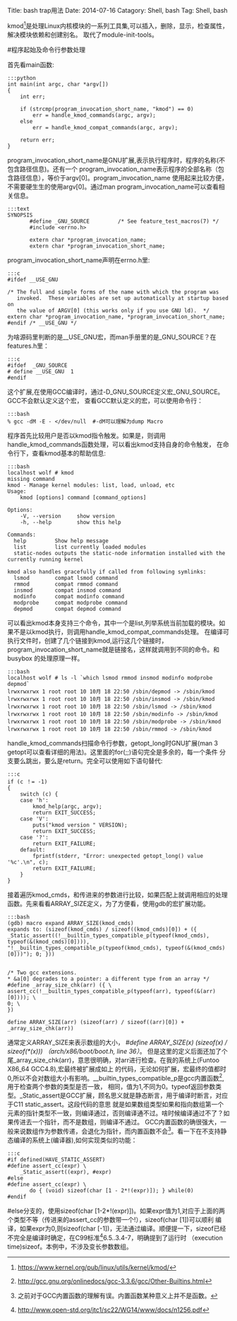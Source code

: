 Title: bash trap用法 
Date: 2014-07-16
Catagory: Shell, bash
Tag: Shell, bash

kmod[^1]是处理Linux内核模块的一系列工具集,可以插入，删除，显示，检查属性，解决模块依赖和创建别名。
取代了module-init-tools。

#程序起始及命令行参数处理

首先看main函数:

	:::python
	int main(int argc, char *argv[])
	{
		int err;

		if (strcmp(program_invocation_short_name, "kmod") == 0)
			err = handle_kmod_commands(argc, argv);
		else
			err = handle_kmod_compat_commands(argc, argv);

		return err;
	}
	
program_invocation_short_name是GNU扩展,表示执行程序时，程序的名称(不包含路径信息)。还有一个
program_invocation_name表示程序的全部名称（包含路径信息），等价于argv[0]。program_invocation_name
使用起来比较方便，不需要硬生生的使用argv[0]。通过man
program_invocation_name可以查看相关信息。
	
	:::text
	SYNOPSIS
		   #define _GNU_SOURCE         /* See feature_test_macros(7) */
		   #include <errno.h>

		   extern char *program_invocation_name;
		   extern char *program_invocation_short_name;
		   
program_invocation_short_name声明在errno.h里:

	:::c
	#ifdef __USE_GNU

	/* The full and simple forms of the name with which the program was
	   invoked.  These variables are set up automatically at startup based on
	   the value of ARGV[0] (this works only if you use GNU ld).  */
	extern char *program_invocation_name, *program_invocation_short_name;
	#endif /* __USE_GNU */

为啥源码里判断的是__USE_GNU宏，而man手册里的是_GNU_SOURCE？在features.h里：

	:::c
	#ifdef	_GNU_SOURCE
	# define __USE_GNU	1
	#endif
	
这个扩展,在使用GCC编译时，通过-D_GNU_SOURCE定义宏_GNU_SOURCE。GCC不会默认定义这个宏，
查看GCC默认定义的宏，可以使用命令行：

	:::bash
	% gcc -dM -E - </dev/null  #-dM可以理解为dump Macro
	
程序首先比较用户是否以kmod指令触发。如果是，则调用handle_kmod_commands函数处理，可以看出kmod支持自身的命令触发，
在命令行下，查看kmod基本的帮助信息:

	:::bash
	localhost wolf # kmod
	missing command
	kmod - Manage kernel modules: list, load, unload, etc
	Usage:
		kmod [options] command [command_options]

	Options:
		-V, --version     show version
		-h, --help        show this help

	Commands:
	  help         Show help message
	  list         list currently loaded modules
	  static-nodes outputs the static-node information installed with the currently running kernel

	kmod also handles gracefully if called from following symlinks:
	  lsmod        compat lsmod command
	  rmmod        compat rmmod command
	  insmod       compat insmod command
	  modinfo      compat modinfo command
	  modprobe     compat modprobe command
	  depmod       compat depmod command

可以看出kmod本身支持三个命令，其中一个是list,列举系统当前加载的模块。如果不是以kmod执行，则调用handle_kmod_compat_commands处理。
在编译可执行文件时，创建了几个链接到kmod,运行这几个链接时，program_invocation_short_name就是链接名，这样就调用到不同的命令。和busybox
的处理原理一样。

	:::bash
	localhost wolf # ls -l `which lsmod rmmod insmod modinfo modprobe depmod`
	lrwxrwxrwx 1 root root 10 10月 18 22:50 /sbin/depmod -> /sbin/kmod
	lrwxrwxrwx 1 root root 10 10月 18 22:50 /sbin/insmod -> /sbin/kmod
	lrwxrwxrwx 1 root root 10 10月 18 22:50 /sbin/lsmod -> /sbin/kmod
	lrwxrwxrwx 1 root root 10 10月 18 22:50 /sbin/modinfo -> /sbin/kmod
	lrwxrwxrwx 1 root root 10 10月 18 22:50 /sbin/modprobe -> /sbin/kmod
	lrwxrwxrwx 1 root root 10 10月 18 22:50 /sbin/rmmod -> /sbin/kmod

handle_kmod_commands扫描命令行参数，getopt_long时GNU扩展(man 3 getopt可以查看详细的用法)。这里面的for(;;)语句完全是多余的，每一个条件
分支要么跳出，要么是return。完全可以使用如下语句替代:

	:::c
	if (c ！= -1)
	{
		switch (c) {
		case 'h':
			kmod_help(argc, argv);
			return EXIT_SUCCESS;
		case 'V':
			puts("kmod version " VERSION);
			return EXIT_SUCCESS;
		case '?':
			return EXIT_FAILURE;
		default:
			fprintf(stderr, "Error: unexpected getopt_long() value '%c'.\n", c);
			return EXIT_FAILURE;
		}
	}
	
接着遍历kmod_cmds，和传进来的参数进行比较，如果匹配上就调用相应的处理函数。先来看看ARRAY_SIZE定义，为了方便看，使用gdb的宏扩展功能。

	:::bash
	(gdb) macro expand ARRAY_SIZE(kmod_cmds)
	expands to: (sizeof(kmod_cmds) / sizeof((kmod_cmds)[0]) + ({ _Static_assert((!__builtin_types_compatible_p(typeof(kmod_cmds), typeof(&(kmod_cmds)[0]))), "!__builtin_types_compatible_p(typeof(kmod_cmds), typeof(&(kmod_cmds)[0]))"); 0; }))
	

	/* Two gcc extensions.
	* &a[0] degrades to a pointer: a different type from an array */
	#define _array_size_chk(arr) ({ \
	assert_cc(!__builtin_types_compatible_p(typeof(arr), typeof(&(arr)[0]))); \
	0; \
	})

	define ARRAY_SIZE(arr) (sizeof(arr) / sizeof((arr)[0]) + _array_size_chk(arr))

通常定义ARRAY_SIZE来表示数组的大小，<em> #define ARRAY_SIZE(x) (sizeof(x) / sizeof(*(x))) （arch/x86/boot/boot.h, line 36）</em>。
但是这里的定义后面还加了个尾_array_size_chk(arr)，意思很明确，对arr进行检查。在我的系统上(Funtoo X86_64 GCC4.8),宏最终被扩展成如上
的代码，无论如何扩展，宏最终的值都时0,所以不会对数组大小有影响。__builtin_types_compatible_p是gcc内置函数[^2],用于检查两个参数的类型是否一致，
相同，值为1,不同为0。typeof返回参数类型。_Static_assert是GCC扩展，顾名思义就是静态断言，用于编译时断言，对应于C11 static_assert。这段代码的意思
就是如果数组类型如果和指向数组第一个元素的指针类型不一致，则编译通过，否则编译通不过。啥时候编译通过不了？如果传进去一个指针，而不是数组，则编译不通过。
GCC内置函数的确很强大，一般来说数组作为参数传递，会退化为指针，而内置函数不会[^4]。看一下在不支持静态编译的系统上(编译器),如何实现类似的功能：

	:::c
	#if defined(HAVE_STATIC_ASSERT)
	#define assert_cc(expr) \
		_Static_assert((expr), #expr)
	#else
	#define assert_cc(expr) \
		   do { (void) sizeof(char [1 - 2*!(expr)]); } while(0)
	#endif
\#else分支的，使用sizeof(char [1-2*!(expr)])。如果expr值为1,对应于上面的两个类型不等（传进来的assert_cc的参数带一个!），sizeof(char [1])可以顺利
编译，如果expr为0,则sizeof(char [-1])，无法通过编译。顺便提一下，sizeof已经不完全是编译时确定，在C99标准[^3]6.5..3.4-7，明确提到了运行时
（execution time)sizeof。本例中，不涉及变长参数数组。





        








[^1]:<https://www.kernel.org/pub/linux/utils/kernel/kmod/>
[^2]:<http://gcc.gnu.org/onlinedocs/gcc-3.3.6/gcc/Other-Builtins.html>
[^3]:<http://www.open-std.org/jtc1/sc22/WG14/www/docs/n1256.pdf>
[^4]:之前对于GCC内置函数的理解有误。内置函数某种意义上并不是函数。
